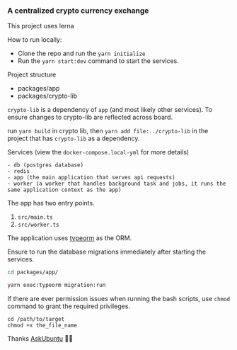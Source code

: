 ### A centralized crypto currency exchange

This project uses lerna

How to run locally:

- Clone the repo and run the `yarn initialize`
- Run the `yarn start:dev` command to start the services.

Project structure

- packages/app
- packages/crypto-lib

`crypto-lib` is a dependency of `app` (and most likely other services). To ensure changes to crypto-lib are reflected across board.

run `yarn build` in crypto lib, then `yarn add file:../crypto-lib` in the project that has `crypto-lib` as a dependency.

Services (view the `docker-compose.local-yml` for more details)

    - db (postgres database)
    - redis
    - app (the main application that serves api requests)
    - worker (a worker that handles background task and jobs, it runs the same application context as the app)

The app has two entry points.

1. `src/main.ts`
2. `src/worker.ts`

The application uses [typeorm](https://www.npmjs.com/package/typeorm/v/0.2.45) as the ORM.

Ensure to run the database migrations immediately after starting the services.

```sh
cd packages/app/

yarn exec:typeorm migration:run
```

If there are ever permission issues when running the bash scripts, use `chmod` command to grant the required privileges.

```
cd /path/to/target
chmod +x the_file_name
```

Thanks [AskUbuntu](https://askubuntu.com/questions/409025/permission-denied-when-running-sh-scripts) 🚀🚀
